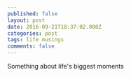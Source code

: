 ```yaml
---
published: false
layout: post
date: 2016-09-21T18:37:02.000Z
categories: post
tags: life musings
comments: false
---
```

Something about life's biggest moments